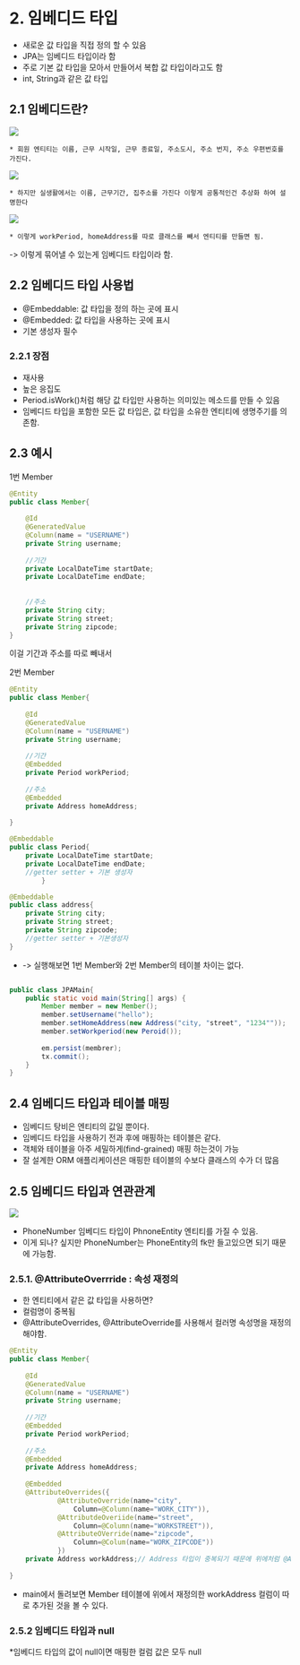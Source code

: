 # 2. 임베디드 타입
 * 새로운 값 타입을 직접 정의 할 수 있음
 * JPA는 임베디드 타입이라 함
 * 주로 기본 값 타입을 모아서 만들어서 복합 값 타입이라고도 함
 * int, String과 같은 값 타입


## 2.1 임베디드란?
 <img src="./img/Member.png">

    * 회원 엔티티는 이름, 근무 시작일, 근무 종료일, 주소도시, 주소 번지, 주소 우편번호를 가진다.


<img src="./img/memberT.png">

    * 하지만 실생활에서는 이름, 근무기간, 집주소를 가진다 이렇게 공통적인건 추상화 하여 설명한다

<img src="./img/emb.png">

    * 이렇게 workPeriod, homeAddress를 따로 클래스를 빼서 엔티티를 만들면 됨.

-> 이렇게 묶어낼 수 있는게 임베디드 타입이라 함.


## 2.2 임베디드 타입 사용법
* @Embeddable: 값 타입을 정의 하는 곳에 표시
* @Embedded: 값 타입을 사용하는 곳에 표시
* 기본 생성자 필수


### 2.2.1 장점
* 재사용
* 높은 응집도
* Period.isWork()처럼 해당 값 타입만 사용하는 의미있는 메소드를 만들 수 있음
* 임베디드 타입을 포함한 모든 값 타입은, 값 타입을 소유한 엔티티에 생명주기를 의존함.

## 2.3 예시

1번 Member
```java
@Entity
public class Member{
    
    @Id
    @GeneratedValue
    @Column(name = "USERNAME")
    private String username;
    
    //기간
    private LocalDateTime startDate;
    private LocalDateTime endDate;
    
    
    //주소
    private String city;
    private String street;
    private String zipcode;
}

```

이걸 기간과 주소를 따로 빼내서

2번 Member
```java
@Entity
public class Member{
    
    @Id
    @GeneratedValue
    @Column(name = "USERNAME")
    private String username;
    
    //기간
    @Embedded
    private Period workPeriod;
    
    //주소
    @Embedded
    private Address homeAddress;
   
}

```

```java
@Embeddable
public class Period{
    private LocalDateTime startDate;
    private LocalDateTime endDate;
    //getter setter + 기본 생성자
        }
```
```java
@Embeddable
public class address{
    private String city;
    private String street;
    private String zipcode;
    //getter setter + 기본생성자
}
```

* -> 실행해보면 1번 Member와 2번 Member의 테이블 차이는 없다. 

```java

public class JPAMain{
    public static void main(String[] args) {
        Member member = new Member();
        member.setUsername("hello");
        member.setHomeAddress(new Address("city, "street", "1234""));
        member.setWorkperiod(new Peroid());
        
        em.persist(membrer);
        tx.commit();
    }
}
```

## 2.4 임베디드 타입과 테이블 매핑
* 임베디드 탕비은 엔티티의 값일 뿐이다.
* 임베디드 타입을 사용하기 전과 후에 매핑하는 테이블은 같다.
* 객체와 테이블을 아주 세밀하게(find-grained) 매핑 하는것이 가능
* 잘 설계한 ORM 애플리케이션은 매핑한 테이블의 수보다 클래스의 수가 더 많음

## 2.5 임베디드 타입과 연관관계
<img src="./img/emmap.png">

* PhoneNumber 임베디드 타입이 PhnoneEntity 엔티티를 가질 수 있음.
* 이게 되나? 싶지만 PhoneNumber는 PhoneEntity의 fk만 들고있으면 되기 때문에 가능함.

### 2.5.1. @AttributeOverrride : 속성 재정의
* 한 엔티티에서 같은 값 타입을 사용하면?
* 컬럼명이 중복됨
* @AttributeOverrides, @AttributeOverride를 사용해서 컬러명 속성명을 재정의 해야함.
```java
@Entity
public class Member{
    
    @Id
    @GeneratedValue
    @Column(name = "USERNAME")
    private String username;
    
    //기간
    @Embedded
    private Period workPeriod;
    
    //주소
    @Embedded
    private Address homeAddress;
    
    @Embedded
    @AttributeOverrides({
            @AttributeOverride(name="city",
                Column=@Column(name="WORK_CITY")),
            @AttributdeOveriide(name="street",
                Column=@Column(name="WORKSTREET")),
            @AttributeOVerride(name="zipcode",
                Column=@Colum(name="WORK_ZIPCODE"))
            })
    private Address workAddress;// Address 타입이 중복되기 때문에 위에처럼 @AttributeOverrides를 추가해야함
    
}

```

* main에서 돌려보면 Member 테이블에 위에서 재정의한 workAddress 컬럼이 따로 추가된 것을 볼 수 있다.


### 2.5.2 임베디드 타입과 null

*임베디드 타입의 값이 null이면 매핑한 컬럼 값은 모두 null